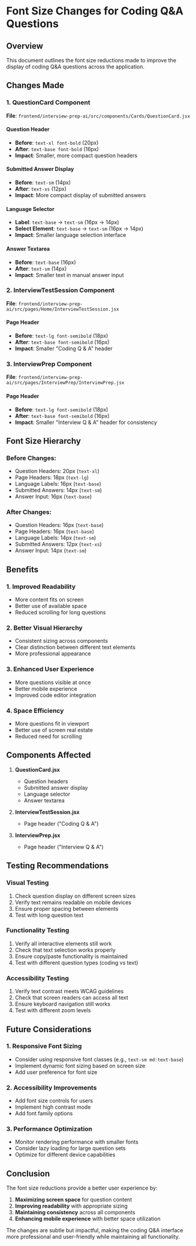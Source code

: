 # Font Size Changes for Coding Q&A Questions

## Overview
This document outlines the font size reductions made to improve the display of coding Q&A questions across the application.

## Changes Made

### 1. QuestionCard Component
**File**: `frontend/interview-prep-ai/src/components/Cards/QuestionCard.jsx`

#### Question Header
- **Before**: `text-xl font-bold` (20px)
- **After**: `text-base font-bold` (16px)
- **Impact**: Smaller, more compact question headers

#### Submitted Answer Display
- **Before**: `text-sm` (14px)
- **After**: `text-xs` (12px)
- **Impact**: More compact display of submitted answers

#### Language Selector
- **Label**: `text-base` → `text-sm` (16px → 14px)
- **Select Element**: `text-base` → `text-sm` (16px → 14px)
- **Impact**: Smaller language selection interface

#### Answer Textarea
- **Before**: `text-base` (16px)
- **After**: `text-sm` (14px)
- **Impact**: Smaller text in manual answer input

### 2. InterviewTestSession Component
**File**: `frontend/interview-prep-ai/src/pages/Home/InterviewTestSession.jsx`

#### Page Header
- **Before**: `text-lg font-semibold` (18px)
- **After**: `text-base font-semibold` (16px)
- **Impact**: Smaller "Coding Q & A" header

### 3. InterviewPrep Component
**File**: `frontend/interview-prep-ai/src/pages/InterviewPrep/InterviewPrep.jsx`

#### Page Header
- **Before**: `text-lg font-semibold` (18px)
- **After**: `text-base font-semibold` (16px)
- **Impact**: Smaller "Interview Q & A" header for consistency

## Font Size Hierarchy

### Before Changes:
- Question Headers: 20px (`text-xl`)
- Page Headers: 18px (`text-lg`)
- Language Labels: 16px (`text-base`)
- Submitted Answers: 14px (`text-sm`)
- Answer Input: 16px (`text-base`)

### After Changes:
- Question Headers: 16px (`text-base`)
- Page Headers: 16px (`text-base`)
- Language Labels: 14px (`text-sm`)
- Submitted Answers: 12px (`text-xs`)
- Answer Input: 14px (`text-sm`)

## Benefits

### 1. Improved Readability
- More content fits on screen
- Better use of available space
- Reduced scrolling for long questions

### 2. Better Visual Hierarchy
- Consistent sizing across components
- Clear distinction between different text elements
- More professional appearance

### 3. Enhanced User Experience
- More questions visible at once
- Better mobile experience
- Improved code editor integration

### 4. Space Efficiency
- More questions fit in viewport
- Better use of screen real estate
- Reduced need for scrolling

## Components Affected

1. **QuestionCard.jsx**
   - Question headers
   - Submitted answer display
   - Language selector
   - Answer textarea

2. **InterviewTestSession.jsx**
   - Page header ("Coding Q & A")

3. **InterviewPrep.jsx**
   - Page header ("Interview Q & A")

## Testing Recommendations

### Visual Testing
1. Check question display on different screen sizes
2. Verify text remains readable on mobile devices
3. Ensure proper spacing between elements
4. Test with long question text

### Functionality Testing
1. Verify all interactive elements still work
2. Check that text selection works properly
3. Ensure copy/paste functionality is maintained
4. Test with different question types (coding vs text)

### Accessibility Testing
1. Verify text contrast meets WCAG guidelines
2. Check that screen readers can access all text
3. Ensure keyboard navigation still works
4. Test with different zoom levels

## Future Considerations

### 1. Responsive Font Sizing
- Consider using responsive font classes (e.g., `text-sm md:text-base`)
- Implement dynamic font sizing based on screen size
- Add user preference for font size

### 2. Accessibility Improvements
- Add font size controls for users
- Implement high contrast mode
- Add font family options

### 3. Performance Optimization
- Monitor rendering performance with smaller fonts
- Consider lazy loading for large question sets
- Optimize for different device capabilities

## Conclusion

The font size reductions provide a better user experience by:
1. **Maximizing screen space** for question content
2. **Improving readability** with appropriate sizing
3. **Maintaining consistency** across all components
4. **Enhancing mobile experience** with better space utilization

The changes are subtle but impactful, making the coding Q&A interface more professional and user-friendly while maintaining all functionality. 